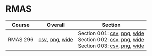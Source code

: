 # RMAS

| Course | Overall | Section |
| ------ | ------- | ------- |
| RMAS 296 | [csv](https://github.com/UCSD-Historical-Enrollment-Data/2023Fall/blob/main/overall/RMAS%20296.csv), [png](https://raw.githubusercontent.com/UCSD-Historical-Enrollment-Data/2023Fall/main/plot_overall/RMAS%20296.png), [wide](https://raw.githubusercontent.com/UCSD-Historical-Enrollment-Data/2023Fall/main/plot_overall_wide/RMAS%20296.png) | Section 001: [csv](https://github.com/UCSD-Historical-Enrollment-Data/2023Fall/blob/main/section/RMAS%20296_001.csv), [png](https://raw.githubusercontent.com/UCSD-Historical-Enrollment-Data/2023Fall/main/plot_section/RMAS%20296_001.png), [wide](https://raw.githubusercontent.com/UCSD-Historical-Enrollment-Data/2023Fall/main/plot_section_wide/RMAS%20296_001.png)<br>Section 002: [csv](https://github.com/UCSD-Historical-Enrollment-Data/2023Fall/blob/main/section/RMAS%20296_002.csv), [png](https://raw.githubusercontent.com/UCSD-Historical-Enrollment-Data/2023Fall/main/plot_section/RMAS%20296_002.png), [wide](https://raw.githubusercontent.com/UCSD-Historical-Enrollment-Data/2023Fall/main/plot_section_wide/RMAS%20296_002.png)<br>Section 003: [csv](https://github.com/UCSD-Historical-Enrollment-Data/2023Fall/blob/main/section/RMAS%20296_003.csv), [png](https://raw.githubusercontent.com/UCSD-Historical-Enrollment-Data/2023Fall/main/plot_section/RMAS%20296_003.png), [wide](https://raw.githubusercontent.com/UCSD-Historical-Enrollment-Data/2023Fall/main/plot_section_wide/RMAS%20296_003.png) |
